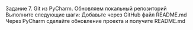 Задание 7. Git из PyCharm. Обновляем локальный репозиторий
Выполните следующие шаги:
Добавьте через GitHub файл 
README.md
Через PyCharm сделайте обновление проекта и получите 
README.md
